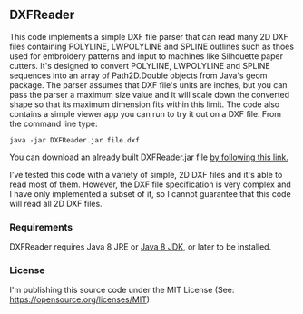 ## DXFReader
This code implements a simple DXF file parser that can read many 2D DXF files containing POLYLINE, LWPOLYLINE and SPLINE outlines such as thoes used for embroidery patterns and input to machines like Silhouette paper cutters.  It's designed to convert POLYLINE, LWPOLYLINE and SPLINE sequences into an array of Path2D.Double objects from Java's geom package.  The parser assumes that DXF file's units are inches, but you can pass the parser a maximum size value and it will scale down the converted shape so that its maximum dimension fits within this limit. The code also contains a simple viewer app you can run to try it out on a DXF file.  From the command line type:

    java -jar DXFReader.jar file.dxf
    
You can download an already built DXFReader.jar file [by following this link.](https://github.com/wholder/DXFReader/tree/master/out/artifacts/DXFReader_jar)
        
I've tested this code with a variety of simple, 2D DXF files and it's able to read most of them.  However, the DXF file specification is very complex and I have only implemented a subset of it, so I cannot guarantee that this code will read all 2D DXF files.
### Requirements
DXFReader requires Java 8 JRE or [Java 8 JDK](http://www.oracle.com/technetwork/java/javase/downloads/jdk8-downloads-2133151.html), or later to be installed.
### License
I'm publishing this source code under the MIT License (See: https://opensource.org/licenses/MIT)